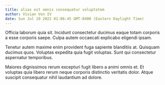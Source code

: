 ```yaml
---
title: alias est omnis consequatur voluptatem
author: Vivian Von IV
date: Sun Jul 10 2022 01:06:45 GMT-0400 (Eastern Daylight Time)
---
```

Officia laborum quia sit. Incidunt consectetur ducimus eaque totam corporis a esse corporis saepe. Culpa autem occaecati explicabo eligendi ipsam.

 Tenetur autem maxime enim provident fuga sapiente blanditiis at. Quisquam ducimus quos. Voluptas expedita quia fugit voluptas. Sunt qui consectetur aspernatur temporibus.

 Maiores dignissimos rerum excepturi fugit libero a animi omnis et. Et voluptas quia libero rerum neque corporis distinctio veritatis dolor. Atque suscipit consequatur nihil laudantium ad dolore.